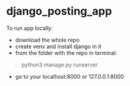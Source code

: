 # django_posting_app
To run app locally:
- download the whole repo
- create venv and install django in it
- from the folder with the repo in terminal:
> python3 manage.py runserver
- go to your localhost:8000 or 127.0.0.1:8000

